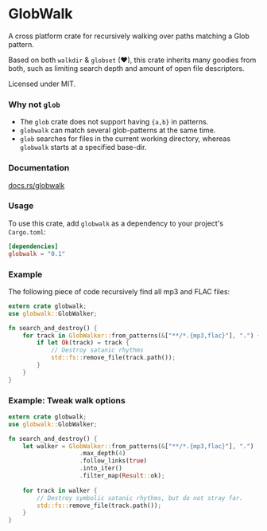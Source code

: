 # GlobWalk #
A cross platform crate for recursively walking over paths matching a Glob pattern.

Based on both `walkdir` &️ `globset` (❤), this crate inherits many goodies from both, such as limiting search depth and amount of open file descriptors. 

Licensed under MIT.

### Why not `glob` ###

 - The `glob` crate does not support having `{a,b}` in patterns.
 - `globwalk` can match several glob-patterns at the same time.
 - `glob` searches for files in the current working directory, whereas `globwalk` starts at a specified base-dir.

### Documentation ###

[docs.rs/globwalk](https://docs.rs/globwalk/)

### Usage ###

To use this crate, add `globwalk` as a dependency to your project's `Cargo.toml`:

```toml
[dependencies]
globwalk = "0.1"
```

### Example ###

The following piece of code recursively find all mp3 and FLAC files:

```rust
extern crate globwalk;
use globwalk::GlobWalker;

fn search_and_destroy() {
    for track in GlobWalker::from_patterns(&["**/*.{mp3,flac}"], ".") {
        if let Ok(track) = track {
            // Destroy satanic rhythms
            std::fs::remove_file(track.path());
        } 
    }
}
```


### Example: Tweak walk options

```rust
extern crate globwalk;
use globwalk::GlobWalker;

fn search_and_destroy() {
    let walker = GlobWalker::from_patterns(&["**/*.{mp3,flac}"], ".")
                    .max_depth(4)
                    .follow_links(true)
                    .into_iter()
                    .filter_map(Result::ok);
                    
    for track in walker {
        // Destroy symbolic satanic rhythms, but do not stray far.
        std::fs::remove_file(track.path()); 
    }
}
```